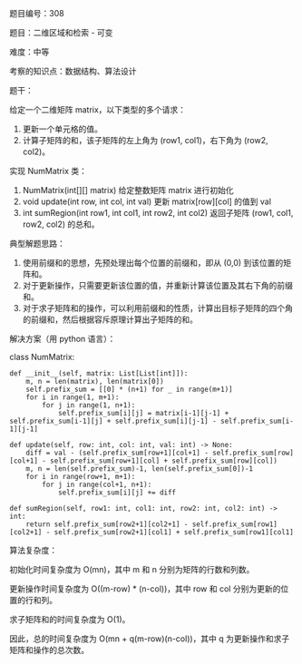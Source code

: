 题目编号：308

题目：二维区域和检索 - 可变

难度：中等

考察的知识点：数据结构、算法设计

题干：

给定一个二维矩阵 matrix，以下类型的多个请求：

1. 更新一个单元格的值。
2. 计算子矩阵的和，该子矩阵的左上角为 (row1, col1)，右下角为 (row2, col2)。

实现 NumMatrix 类：

1. NumMatrix(int[][] matrix) 给定整数矩阵 matrix 进行初始化
2. void update(int row, int col, int val) 更新 matrix[row][col] 的值到 val
3. int sumRegion(int row1, int col1, int row2, int col2) 返回子矩阵 (row1, col1, row2, col2) 的总和。

典型解题思路：

1. 使用前缀和的思想，先预处理出每个位置的前缀和，即从 (0,0) 到该位置的矩阵和。
2. 对于更新操作，只需要更新该位置的值，并重新计算该位置及其右下角的前缀和。
3. 对于求子矩阵和的操作，可以利用前缀和的性质，计算出目标子矩阵的四个角的前缀和，然后根据容斥原理计算出子矩阵的和。

解决方案（用 python 语言）：

class NumMatrix:

    def __init__(self, matrix: List[List[int]]):
        m, n = len(matrix), len(matrix[0])
        self.prefix_sum = [[0] * (n+1) for _ in range(m+1)]
        for i in range(1, m+1):
            for j in range(1, n+1):
                self.prefix_sum[i][j] = matrix[i-1][j-1] + self.prefix_sum[i-1][j] + self.prefix_sum[i][j-1] - self.prefix_sum[i-1][j-1]

    def update(self, row: int, col: int, val: int) -> None:
        diff = val - (self.prefix_sum[row+1][col+1] - self.prefix_sum[row][col+1] - self.prefix_sum[row+1][col] + self.prefix_sum[row][col])
        m, n = len(self.prefix_sum)-1, len(self.prefix_sum[0])-1
        for i in range(row+1, m+1):
            for j in range(col+1, n+1):
                self.prefix_sum[i][j] += diff

    def sumRegion(self, row1: int, col1: int, row2: int, col2: int) -> int:
        return self.prefix_sum[row2+1][col2+1] - self.prefix_sum[row1][col2+1] - self.prefix_sum[row2+1][col1] + self.prefix_sum[row1][col1]

算法复杂度：

初始化时间复杂度为 O(mn)，其中 m 和 n 分别为矩阵的行数和列数。

更新操作时间复杂度为 O((m-row) * (n-col))，其中 row 和 col 分别为更新的位置的行和列。

求子矩阵和的时间复杂度为 O(1)。

因此，总的时间复杂度为 O(mn + q(m-row)(n-col))，其中 q 为更新操作和求子矩阵和操作的总次数。